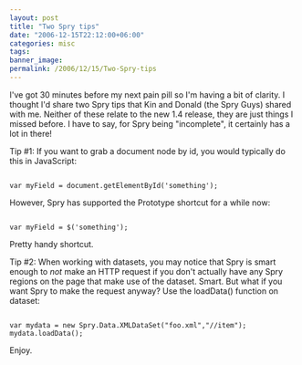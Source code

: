```yaml
---
layout: post
title: "Two Spry tips"
date: "2006-12-15T22:12:00+06:00"
categories: misc 
tags: 
banner_image: 
permalink: /2006/12/15/Two-Spry-tips
---
```


I've got 30 minutes before my next pain pill so I'm having a bit of clarity. I thought I'd share two Spry tips that Kin and Donald (the Spry Guys) shared with me. Neither of these relate to the new 1.4 release, they are just things I missed before. I have to say, for Spry being "incomplete", it certainly has a lot in there!

Tip #1: If you want to grab a document node by id, you would typically do this in JavaScript:

<code>
var myField = document.getElementById('something');
</code>

However, Spry has supported the Prototype shortcut for a while now:

<code>
var myField = $('something');
</code>

Pretty handy shortcut.

Tip #2: When working with datasets, you may notice that Spry is smart enough to <i>not</i> make an HTTP request if you don't actually have any Spry regions on the page that make use of the dataset. Smart. But what if you want Spry to make the request anyway? Use the loadData() function on dataset:

<code>
var mydata = new Spry.Data.XMLDataSet("foo.xml","//item"); 
mydata.loadData();
</code>

Enjoy.